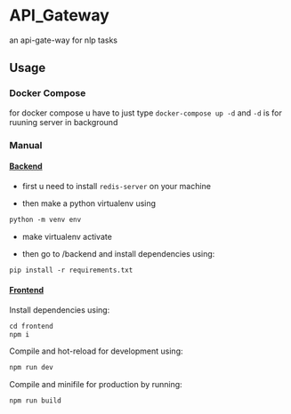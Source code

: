 # API_Gateway
an api-gate-way for nlp tasks

## Usage

### Docker Compose

for docker compose u have to just type `docker-compose up -d` and `-d` is for ruuning
server in background

### Manual

#### [Backend](./backend/)

* first u need to install `redis-server` on your machine

* then make a python virtualenv using
```html
python -m venv env
```

* make virtualenv activate

* then go to /backend and install dependencies using: 
```html
pip install -r requirements.txt
```

#### [Frontend](./frontend/)

Install dependencies using:

```html
cd frontend
npm i
```

Compile and hot-reload for development using:

```html
npm run dev
```

Compile and minifile for production by running:

```html
npm run build
```
